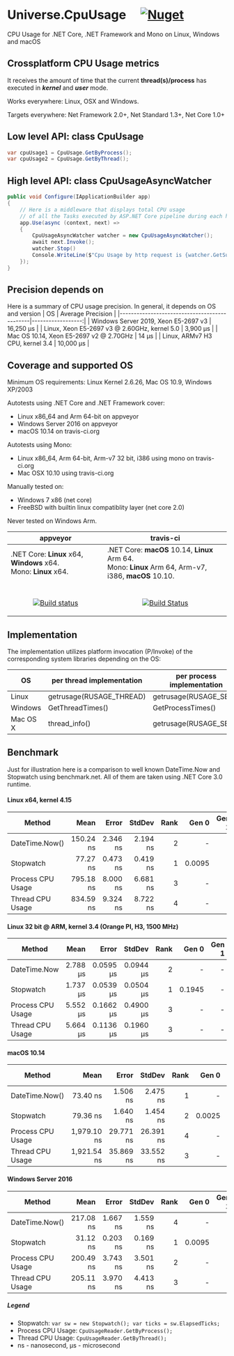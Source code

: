 # Universe.CpuUsage &nbsp;&nbsp;&nbsp; [![Nuget](https://img.shields.io/nuget/v/Universe.CpuUsage?label=nuget.org)](https://www.nuget.org/packages/Universe.CpuUsage/)
CPU Usage for .NET Core, .NET Framework and Mono on Linux, Windows and macOS

## Crossplatform CPU Usage metrics
It receives the amount of time that the current **thread(s)/process** has executed in _**kernel**_ and _**user**_ mode.

Works everywhere: Linux, OSX and Windows.

Targets everywhere: Net Framework 2.0+, Net Standard 1.3+, Net Core 1.0+

## Low level API: class CpuUsage
```csharp
var cpuUsage1 = CpuUsage.GetByProcess();
var cpuUsage2 = CpuUsage.GetByThread();
```

## High level API: class CpuUsageAsyncWatcher
```csharp
public void Configure(IApplicationBuilder app)
{
    // Here is a middleware that displays total CPU usage
    // of all the Tasks executed by ASP.NET Core pipeline during each http request
    app.Use(async (context, next) =>
    {
        CpuUsageAsyncWatcher watcher = new CpuUsageAsyncWatcher();
        await next.Invoke();
        watcher.Stop()
        Console.WriteLine($"Cpu Usage by http request is {watcher.GetSummaryCpuUsage()}");
    });
}
```

## Precision depends on
Here is a summary of CPU usage precision. In general, it depends on OS and version
| OS                                           | Average Precision |
|----------------------------------------------|------------------:|
| Windows Server 2019, Xeon E5-2697 v3         |         16,250 μs |
| Linux, Xeon E5-2697 v3 @ 2.60GHz, kernel 5.0 |          3,900 μs |
| Mac OS 10.14, Xeon E5-2697 v2 @ 2.70GHz      |             14 μs |
| Linux, ARMv7 H3 CPU, kernel 3.4              |         10,000 μs |


## Coverage and supported OS
Minimum OS requirements: Linux Kernel 2.6.26, Mac OS 10.9, Windows XP/2003

Autotests using .NET Core and .NET Framework cover:
- Linux x86_64 and Arm 64-bit on appveyor
- Windows Server 2016 on appveyor
- macOS 10.14 on travis-ci.org

Autotests using Mono:
- Linux x86_64, Arm 64-bit, Arm-v7 32 bit, i386 using mono on travis-ci.org
- Mac OSX 10.10 using travis-ci.org

Manually tested on:
- Windows 7 x86 (net core)
- FreeBSD with builtin linux compatiblity layer (net core 2.0)

Never tested on Windows Arm. 

| appveyor                   | travis-ci                                                                                 |
|----------------------------|-------------------------------------------------------------------------------------------|
| .NET Core: **Linux** x64, **Windows** x64. <br>Mono: **Linux** x64. | .NET Core: **macOS** 10.14, **Linux** Arm 64. <br>Mono: **Linux** Arm 64, Arm-v7, i386, **macOS** 10.10. |
| <br><p align="center">[![Build status](https://ci.appveyor.com/api/projects/status/udq3dip23mqxlkjf?svg=true)](https://ci.appveyor.com/project/devizer/universe-cpuusage)</p> | <br><p align="center">[![Build Status](https://travis-ci.org/devizer/Universe.CpuUsage.svg?branch=master)](https://travis-ci.org/devizer/Universe.CpuUsage)</p> |
 
## Implementation
The implementation utilizes platform invocation (P/Invoke) of the corresponding system libraries depending on the OS:

| OS       | per thread implementation  | per process implementation   | library         |
|----------|--------------------------|------------------------|-----------------|
| Linux    | getrusage(RUSAGE_THREAD) | getrusage(RUSAGE_SELF) | libc.so         |
| Windows  | GetThreadTimes()         | GetProcessTimes()      | kernel32.dll    |
| Mac OS X | thread_info()            | getrusage(RUSAGE_SELF) | libSystem.dylib |

## Benchmark 
Just for illustration here is a comparison to well known DateTime.Now and Stopwatch using benchmark.net. All of them are taken using .NET Core 3.0 runtime.

#### Linux x64, kernel 4.15
|      Method |      Mean |    Error |   StdDev | Rank |  Gen 0 | Gen 1 | Gen 2 | Allocated |
|------------ |----------:|---------:|---------:|-----:|-------:|------:|------:|----------:|
| DateTime.Now() | 150.24 ns | 2.346 ns | 2.194 ns |    2 |      - |     - |     - |         - |
|   Stopwatch |  77.27 ns | 0.473 ns | 0.419 ns |    1 | 0.0095 |     - |     - |      40 B |
| Process CPU Usage | 795.18 ns | 8.000 ns | 6.681 ns |    3 |      - |     - |     - |         - |
| Thread CPU Usage| 834.59 ns | 9.324 ns | 8.722 ns |    4 |      - |     - |     - |         - |

#### Linux 32 bit @ ARM, kernel 3.4 (Orange PI, H3, 1500 MHz)
|      Method |     Mean |     Error |    StdDev | Rank |  Gen 0 | Gen 1 | Gen 2 | Allocated |
|------------ |---------:|----------:|----------:|-----:|-------:|------:|------:|----------:|
| DateTime.Now | 2.788  μs | 0.0595  μs | 0.0944  μs |    2 |      - |     - |     - |         - |
|   Stopwatch | 1.737  μs | 0.0539  μs | 0.0504  μs |    1 | 0.1945 |     - |     - |      32 B |
| Process CPU Usage | 5.552  μs | 0.1662  μs | 0.4900  μs |    3 |      - |     - |     - |         - |
|    Thread CPU Usage | 5.664  μs | 0.1136  μs | 0.1960  μs |    3 |      - |     - |     - |         - |

#### macOS 10.14
|      Method |        Mean |     Error |    StdDev | Rank |  Gen 0 | Gen 1 | Gen 2 | Allocated |
|------------ |------------:|----------:|----------:|-----:|-------:|------:|------:|----------:|
| DateTime.Now() |    73.40 ns |  1.506 ns |  2.475 ns |    1 |      - |     - |     - |         - |
|   Stopwatch |    79.36 ns |  1.640 ns |  1.454 ns |    2 | 0.0025 |     - |     - |      40 B |
|   Process CPU Usage | 1,979.10 ns | 29.771 ns | 26.391 ns |    4 |      - |     - |     - |         - |
|    Thread CPU Usage | 1,921.54 ns | 35.869 ns | 33.552 ns |    3 |      - |     - |     - |         - |

#### Windows Server 2016
|      Method |      Mean |    Error |   StdDev | Rank |  Gen 0 | Gen 1 | Gen 2 | Allocated |
|------------ |----------:|---------:|---------:|-----:|-------:|------:|------:|----------:|
| DateTime.Now() | 217.08 ns | 1.667 ns | 1.559 ns |    4 |      - |     - |     - |         - |
|   Stopwatch |  31.12 ns | 0.203 ns | 0.169 ns |    1 | 0.0095 |     - |     - |      40 B |
|   Process CPU Usage | 200.49 ns | 3.743 ns | 3.501 ns |    2 |      - |     - |     - |         - |
|    Thread CPU Usage | 205.11 ns | 3.970 ns | 4.413 ns |    3 |      - |     - |     - |         - |

##### Legend
- Stopwatch: `var sw = new Stopwatch(); var ticks = sw.ElapsedTicks;`
- Process CPU Usage: `CpuUsageReader.GetByProcess();`
- Thread CPU Usage: `CpuUsageReader.GetByThread();`
- ns - nanosecond,  μs - microsecond
